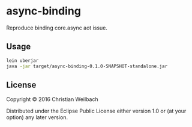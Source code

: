 # async-binding

Reproduce binding core.async aot issue.

## Usage

~~~bash
lein uberjar
java -jar target/async-binding-0.1.0-SNAPSHOT-standalone.jar
~~~

## License

Copyright © 2016 Christian Weilbach

Distributed under the Eclipse Public License either version 1.0 or (at
your option) any later version.
